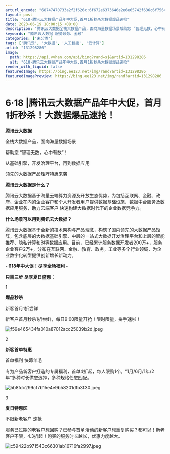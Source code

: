 ```yaml
---
arturl_encode: "68747470733a2f2f626c:6f672e6373646e2e6e65742f636c6f7564626967646174612f:61727469636c652f64657461696c732f313331323938323836"
layout: post
title: "618-腾讯云大数据产品年中大促,首月1折秒杀大数据爆品速抢"
date: 2023-06-19 18:00:15 +08:00
description: "腾讯云大数据全栈大数据产品，面向海量数据场景帮助您 “智理无数，心中有数”！从基础引擎，开发治理平台"
keywords: "腾讯云大数据 服务政务、金融"
categories: ['未分类']
tags: ['腾讯云', '大数据', '人工智能', '云计算']
artid: "131298286"
image:
  path: https://api.vvhan.com/api/bing?rand=sj&artid=131298286
  alt: "618-腾讯云大数据产品年中大促,首月1折秒杀大数据爆品速抢"
render_with_liquid: false
featuredImage: https://bing.ee123.net/img/rand?artid=131298286
featuredImagePreview: https://bing.ee123.net/img/rand?artid=131298286
---
```


# 6·18 |腾讯云大数据产品年中大促，首月1折秒杀！大数据爆品速抢！

**腾讯云大数据**

全栈大数据产品，面向海量数据场景

帮助您 “智理无数，心中有数”！

从基础引擎，开发治理平台，再到数据应用

领先的大数据产品矩阵特惠来袭

**腾讯云大数据是什么？**

腾讯云大数据基于海量云端算力资源及开放生态优势，为包括互联网、金融、政府、企业在内的企业客户和个人开发者用户提供数据基础设施、数据中台服务及数据应用服务，助力云端客户 快速构建大数据时代下的企业数据竞争力。

**什么场景可以用到腾讯云大数据？**

腾讯云大数据基于全新的技术架构与产品理念，构筑了国内领先的大数据产品矩阵，包含底层的大数据基础引擎、中层的一站式大数据开发治理平台和上层的智能推荐、隐私计算和BI等数据应用。目前，已经累计服务数据开发者200万+，服务企业客户2万+，分布在互联网、金融、教育、政务，工业等多个行业领域，为企业数字化转型提供创新增长新动力。

**- 618年中大促！尽享全场福利 -**

**只需三步**
**尽享夏日盛惠：**

1

**爆品秒杀**

新客首月1折尝鲜

新客户首月秒杀1折尝鲜，每日9:00限量开抢！限时限量，拼手速啦！

![f59e465434fa010a87012acc25039b2d.jpeg](https://i-blog.csdnimg.cn/blog_migrate/637e7687d96540f7622900d1a7703cc7.jpeg)

2

**新客首单特惠**

首单福利 快薅羊毛

专为产品新客户打造的专属福利，首单4折起，每人限购1个。“1月/6月/1年/2年”多种时长供您选择，多种规格任您匹配。

![5b8fdc299cf7b15e4e9b58201dfb3f30.jpeg](https://i-blog.csdnimg.cn/blog_migrate/5415cbf918e337d68f0226f96daffcd2.jpeg)

3

**夏日特惠区**

不限新老客户 速抢

服务已过期的老客户想回购？已参与首单活动的新客户想重复购买？都可以！新老客户不限，4.3折起！购买的服务时长越长，优惠力度越大。

![c59422b971543c66301ab16716fa2997.jpeg](https://i-blog.csdnimg.cn/blog_migrate/7e5295eebb64e69d91eb47ead5cf80ee.jpeg)